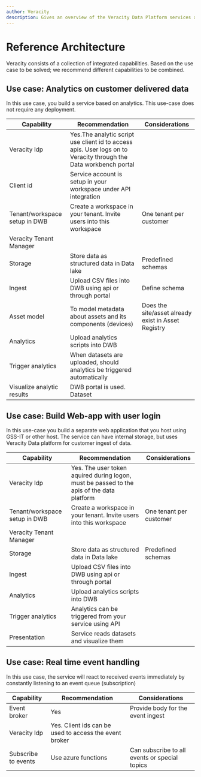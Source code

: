 ```yaml
---
author: Veracity
description: Gives an overview of the Veracity Data Platform services and related components.
---
```


# Reference Architecture
Veracity consists of a collection of integrated capabilities. Based on the use case to be solved; we recommend different capabilities to be combined.


## Use case: Analytics on customer delivered data
In this use case, you build a service based on analytics. This use-case does not require any deployment.


|**Capability**| **Recommendation**|**Considerations**| 
|--|--|--|
|Veracity Idp|Yes.The analytic script use client id to access apis. User logs on to Veracity through the Data workbench portal | |
|Client id |Service account is setup in your workspace under API integration | | 
|Tenant/workspace setup in DWB| Create a workspace in your tenant. Invite users into this workspace| One tenant per customer| 
|Veracity Tenant Manager| | |
|Storage | Store data as structured data in Data lake | Predefined schemas |
|Ingest | Upload CSV files into DWB using api or through portal | Define schema | 
|Asset model|To model metadata about assets and its components (devices) | Does the site/asset already exist in Asset Registry | 
|Analytics|Upload analytics scripts into DWB | | 
|Trigger analytics|When datasets are uploaded, should analytics be triggered automatically | |  
|Visualize analytic results | DWB portal is used. Dataset  | | 

## Use case: Build Web-app with user login
In this use-case you build a separate web application that you host using GSS-IT or other host. The service can have internal storage, but uses Veracity Data platform for customer ingest of data.

|**Capability**| **Recommendation**|**Considerations**| 
|--|--|--|
|Veracity Idp|Yes. The user token aquired during logon, must be passed to the apis of the data platform| | 
|Tenant/workspace setup in DWB| Create a workspace in your tenant. Invite users into this workspace| One tenant per customer|
|Veracity Tenant Manager| | |
|Storage | Store data as structured data in Data lake | Predefined schemas  |
|Ingest | Upload CSV files into DWB using api or through portal | |
|Analytics|Upload analytics scripts into DWB | |
|Trigger analytics|Analytics can be triggered from your service using API | | 
|Presentation | Service reads datasets and visualize them| |

## Use case: Real time event handling   

In this use case, the service will react to received events immediately by constantly listening to an event queue (subscription) 

|**Capability**| **Recommendation**|**Considerations**| 
|--|--|--|
|Event broker|Yes|Provide body for the event ingest|
|Veracity Idp|Yes. Client ids can be used to access the event broker| | 
|Subscribe to events| Use azure functions| Can subscribe to all events or special topics| 

